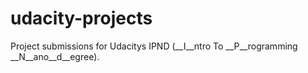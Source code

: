 # udacity-projects

Project submissions for Udacitys IPND (__I__ntro To __P__rogramming __N__ano__d__egree).

